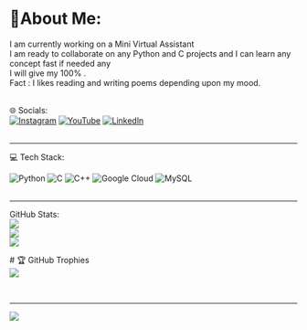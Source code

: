 # 💫About Me:
 I am currently working on a Mini Virtual Assistant <br>I am ready to collaborate on any Python and C projects and I can learn any concept fast if needed any<br>I will give my 100% .<br>Fact : I likes reading and writing poems depending upon my mood.<br><br>
 
 🌐 Socials:<br>
 [![Instagram](https://img.shields.io/badge/Instagram-%23E4405F.svg?logo=Instagram&logoColor=white)](https://www.instagram.com/nishan.tofficial/)  [![YouTube](https://img.shields.io/badge/YouTube-%23FF0000.svg?logo=YouTube&logoColor=white)](https://youtube.com/c/@nishantbpmcevlog) [![Linkedln](https://img.shields.io/badge/linkedln-%23E4405F.svg?logo=linkeln&logoColor=white)](https://www.linkedin.com/in/nishant-raj-51634619b/)<br>
 <br><hr>
 💻 Tech Stack: 

 ![Python](https://img.shields.io/badge/python-3670A0?style=for-the-badge&logo=python&logoColor=ffdd54) 
 ![C](https://img.shields.io/badge/C-%2300599C.svg?style=for-the-badge&logo=c%2B%2B&logoColor=white)  ![C++](https://img.shields.io/badge/c++-%2300599C.svg?style=for-the-badge&logo=c%2B%2B&logoColor=white)  ![Google Cloud](https://img.shields.io/badge/Google%20Cloud-%234285F4.svg?style=for-the-badge&logo=google-cloud&logoColor=white) ![MySQL](https://img.shields.io/badge/mysql-%2300f.svg?style=for-the-badge&logo=mysql&logoColor=white) 
<br><br><hr>
GitHub Stats: <br>
 ![](https://github-readme-stats.vercel.app/api?username=nishantcoder&theme=dark&hide_border=false&include_all_commits=false&count_private=false)<br/> 
 ![](https://github-readme-streak-stats.herokuapp.com/?user=nishantcoder&theme=dark&hide_border=false)<br/> 
 ![](https://github-readme-stats.vercel.app/api/top-langs/?username=nishantcoder&theme=dark&hide_border=false&include_all_commits=false&count_private=false&layout=compact)
 
﻿# 🏆 GitHub Trophies <br>
 ![](https://github-profile-trophy.vercel.app/?username=nishantcoder&theme=radical&no-frame=false&no-bg=false&margin-w=4) 
  
 <br>

 --- 
 [![](https://visitcount.itsvg.in/api?id=nishantcoder&icon=0&color=0)](https://visitcount.itsvg.in)
